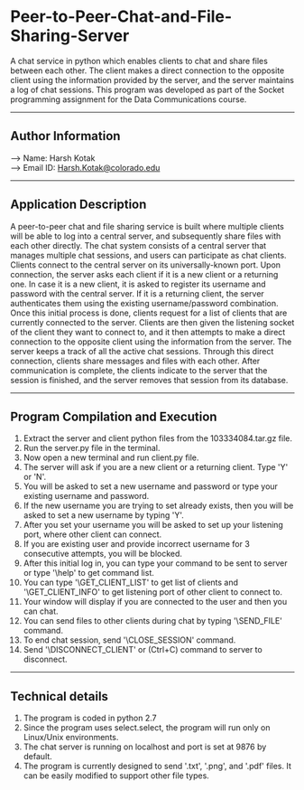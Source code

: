 # Peer-to-Peer-Chat-and-File-Sharing-Server
A chat service in python which enables clients to chat and share files between each other. The client makes a direct connection to the opposite client using the information provided by the server, and the server maintains a log of chat sessions. This program was developed as part of the Socket programming assignment for the Data Communications course.

--------------------
Author Information
--------------------
--> Name: Harsh Kotak  
--> Email ID: Harsh.Kotak@colorado.edu

-----------------------
Application Description
-----------------------
A peer-to-peer chat and file sharing service is built where multiple clients will be able to log into a central server, and subsequently share files with each other directly. The chat system consists of a central server that manages multiple chat sessions, and users can participate as chat clients. Clients connect to the central server on its universally-known port. Upon connection, the server asks each client if it is a new client or a returning one. In case it is a new client, it is asked to register its username and password with the central server. If it is a returning client, the server authenticates them using the existing username/password combination.  
Once this initial process is done, clients request for a list of clients that are currently connected to the server. Clients are then given the listening socket of the client they want to connect to, and it then attempts to make a direct connection to the opposite client using the information from the server. The server keeps a track of all the active chat sessions. Through this direct connection, clients share messages and files with each other. After communication is complete, the clients indicate to the server that the session is finished, and the server removes that session from its database.  

----------------------------------
Program Compilation and Execution
----------------------------------
1) Extract the server and client python files from the 103334084.tar.gz file.  
2) Run the server.py file in the terminal.  
3) Now open a new terminal and run client.py file.  
4) The server will ask if you are a new client or a returning client. Type 'Y' or 'N'.  
5) You will be asked to set a new username and password or type your existing username and password.  
6) If the new username you are trying to set already exists, then you will be asked to set a new username by typing 'Y'.  
7) After you set your username you will be asked to set up your listening port, where other client can connect.  
8) If you are existing user and provide incorrect username for 3 consecutive attempts, you will be blocked.  
9) After this initial log in, you can type your command to be sent to server or type '\help' to get command list.  
10) You can type '\GET_CLIENT_LIST' to get list of clients and '\GET_CLIENT_INFO' to get listening port of other client to connect to.  
11) Your window will display if you are connected to the user and then you can chat.  
12) You can send files to other clients during chat by typing '\SEND_FILE' command.  
13) To end chat session, send '\CLOSE_SESSION' command.  
14) Send '\DISCONNECT_CLIENT' or (Ctrl+C) command to server to disconnect.  

------------------
Technical details
------------------
1) The program is coded in python 2.7  
2) Since the program uses select.select, the program will run only on Linux/Unix environments.  
3) The chat server is running on localhost and port is set at 9876 by default.  
4) The program is currently designed to send '.txt', '.png', and '.pdf' files. It can be easily modified to support other file types.  
